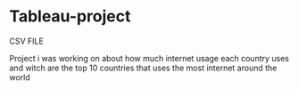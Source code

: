 # Tableau-project
CSV FILE

Project i was working on about how much internet usage each country uses
and witch are the top 10 countries that uses the most internet around the world
